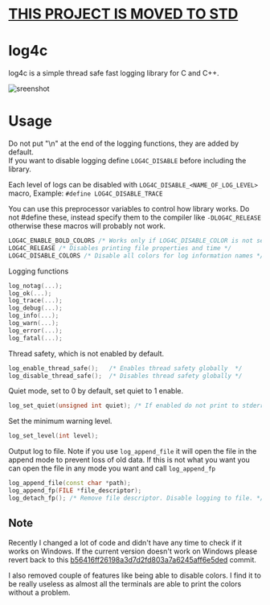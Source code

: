 # [THIS PROJECT IS MOVED TO STD](https://github.com/xcatalyst/std)

# log4c

log4c is a simple thread safe fast logging library for C and C++.

![sreenshot](https://user-images.githubusercontent.com/53369750/215074252-5ad1e9aa-71ad-49e6-9809-bf18d4a7b6bf.png)

# Usage

Do not put "\n" at the end of the logging functions, they are added by default. \
If you want to disable logging define ```LOG4C_DISABLE``` before including the library.

Each level of logs can be disabled with ```LOG4C_DISABLE_<NAME_OF_LOG_LEVEL>``` macro, Example:
```#define LOG4C_DISABLE_TRACE```

You can use this preprocessor variables to control how library works. Do not
#define these, instead specify them to the compiler like `-DLOG4C_RELEASE`
otherwise these macros will probably not work.
```cpp
LOG4C_ENABLE_BOLD_COLORS /* Works only if LOG4C_DISABLE_COLOR is not set */
LOG4C_RELEASE /* Disables printing file properties and time */
LOG4C_DISABLE_COLORS /* Disable all colors for log information names */
```

Logging functions
```cpp
log_notag(...);
log_ok(...);
log_trace(...);
log_debug(...);
log_info(...);
log_warn(...);
log_error(...);
log_fatal(...);
```

Thread safety, which is not enabled by default.
```cpp
log_enable_thread_safe();   /* Enables thread safety globally  */
log_disable_thread_safe();  /* Disables thread safety globally */
```

Quiet mode, set to 0 by default, set quiet to 1 enable.
```cpp
log_set_quiet(unsigned int quiet); /* If enabled do not print to stderr. */
```

Set the minimum warning level.
```cpp
log_set_level(int level);
```

Output log to file. Note if you use ```log_append_file``` it will open the file in the append mode to prevent
loss of old data. If this is not what you want you can open the file in any mode you want and call
```log_append_fp```

```cpp
log_append_file(const char *path);
log_append_fp(FILE *file_descriptor);
log_detach_fp(); /* Remove file descriptor. Disable logging to file. */
```

## Note
Recently I changed a lot of code and didn't have any time to check if it works on Windows.
If the current version doesn't work on Windows please revert back to this [b56416ff26198a3d7d2fd803a7a6245aff6e5ded](https://github.com/xcatalyst/log4c/commit/b56416ff26198a3d7d2fd803a7a6245aff6e5ded) commit.

I also removed couple of features like being able to disable colors. I find it
to be really useless as almost all the terminals are able to print the colors
without a problem.
